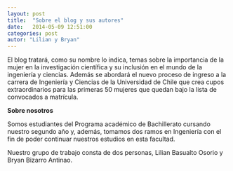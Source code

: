 ```yaml
---
layout: post
title:  "Sobre el blog y sus autores"
date:   2014-05-09 12:51:00
categories: post
autor: "Lilian y Bryan"
---
```


El blog tratar&aacute;, como su nombre lo indica, temas sobre la importancia de la mujer en la investigaci&oacute;n cient&iacute;fica y su inclusi&oacute;n en el mundo de la ingenier&iacute;a y ciencias. Adem&aacute;s se abordar&aacute; el nuevo proceso de ingreso a la carrera de Ingenier&iacute;a y Ciencias de la Universidad de Chile que crea cupos extraordinarios para las primeras 50 mujeres que quedan bajo la lista de convocados a matr&iacute;cula.

<b>Sobre nosotros</b>

Somos estudiantes del Programa acad&eacute;mico de Bachillerato cursando nuestro segundo a&ntilde;o y, adem&aacute;s, tomamos dos ramos en Ingenier&iacute;a con el fin de poder continuar nuestros estudios en esta facultad.

Nuestro grupo de trabajo consta de dos personas, Lilian Basualto Osorio y Bryan Bizarro Antinao.
